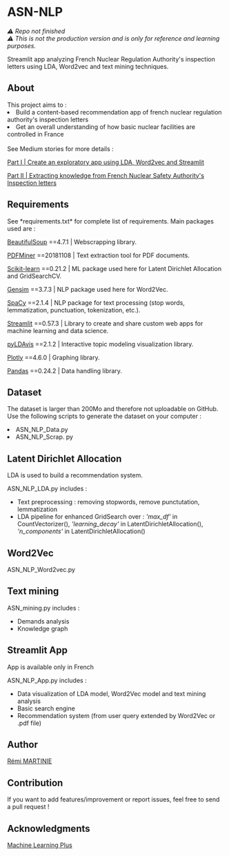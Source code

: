 <h1>ASN-NLP</h1>

*:warning: Repo not finished*
<br>
*:warning: This is not the production version and is only for reference and learning purposes.*

Streamlit app analyzing French Nuclear Regulation Authority's inspection letters using LDA, Word2vec and text mining techniques. 

<h2>About</h2>
This project aims to :
<li>Build a content-based recommendation app of french nuclear regulation authority's inspection letters</li>
<li>Get an overall understanding of how basic nuclear facilities are controlled in France</li>

<br>
See Medium stories for more details :

<div>
 
[Part I | Create an exploratory app using LDA, Word2vec and Streamlit](https://medium.com/@remi.martinie03/corpus-analysis-using-nlp-a-glimpse-at-french-nuclear-regulation-ce84697d47bf)

[Part II | Extracting knowledge from French Nuclear Safety Authority's Inspection letters](https://medium.com/@remi.martinie03/corpus-analysis-using-nlp-a-glimpse-at-french-nuclear-regulation-482ee6288b12)

<h2>Requirements</h2>
See *requirements.txt* for complete list of requirements. Main packages used are : 
<br>
<div>

[BeautifulSoup](https://www.crummy.com/software/BeautifulSoup/bs4/doc/) ==4.7.1 | Webscrapping library.

[PDFMiner](https://pypi.org/project/pdfminer/) ==20181108 | Text extraction tool for PDF documents.

[Scikit-learn](https://scikit-learn.org/stable/modules/classes.html) ==0.21.2 | ML package used here for Latent Dirichlet Allocation and GridSearchCV.

[Gensim](https://radimrehurek.com/gensim/auto_examples/index.html#documentation) ==3.7.3 | NLP package used here for Word2Vec.

[SpaCy](https://spacy.io/api) ==2.1.4 | NLP package for text processing (stop words, lemmatization, punctuation, tokenization, etc.).

[Streamlit](https://docs.streamlit.io/en/stable/) ==0.57.3 | Library to create and share custom web apps for machine learning and data science.

[pyLDAvis](https://github.com/bmabey/pyLDAvis) ==2.1.2 | Interactive topic modeling visualization library.

[Plotly](https://plotly.com/graphing-libraries/) ==4.6.0 | Graphing library.

[Pandas](https://pandas.pydata.org/docs/) ==0.24.2 | Data handling library.

<h2>Dataset</h2>

The dataset is larger than 200Mo and therefore not uploadable on GitHub. Use the following scripts to generate the dataset on your computer :
<li>ASN_NLP_Data.py</li>
<li>ASN_NLP_Scrap. py</li>

<h2>Latent Dirichlet Allocation</h2>
LDA is used to build a recommendation system.

ASN_NLP_LDA.py includes :
- Text preprocessing : removing stopwords, remove punctutation, lemmatization
- LDA pipeline for enhanced GridSearch over : *'max_df'* in CountVectorizer(), *'learning_decay'* in LatentDirichletAllocation(), *'n_components'* in LatentDirichletAllocation()

<h2>Word2Vec</h2>

ASN_NLP_Word2vec.py

<h2>Text mining</h2>

ASN_mining.py includes :
- Demands analysis 
- Knowledge graph 

<h2>Streamlit App</h2>
App is available only in French

ASN_NLP_App.py includes :
- Data visualization of LDA model, Word2Vec model and text mining analysis
- Basic search engine
- Recommendation system (from user query extended by Word2Vec or .pdf file)

<h2>Author</h2>
<div>
  
[Rémi MARTINIE](https://www.linkedin.com/in/rémi-martinie-3107291b9/foo)

</div>
<h2>Contribution</h2>
If you want to add features/improvement or report issues, feel free to send a pull request !

<h2>Acknowledgments</h2>
<div> 
  
[Machine Learning Plus](http://www.machinelearningplus.com/category/nlp/) 

</div>
